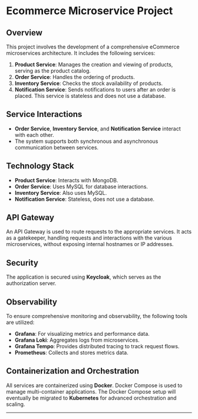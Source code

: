 
# Ecommerce Microservice Project

## Overview

This project involves the development of a comprehensive eCommerce microservices architecture. It includes the following services:

1. **Product Service**: Manages the creation and viewing of products, serving as the product catalog.
2. **Order Service**: Handles the ordering of products.
3. **Inventory Service**: Checks the stock availability of products.
4. **Notification Service**: Sends notifications to users after an order is placed. This service is stateless and does not use a database.

## Service Interactions

- **Order Service**, **Inventory Service**, and **Notification Service** interact with each other.
- The system supports both synchronous and asynchronous communication between services.

## Technology Stack

- **Product Service**: Interacts with MongoDB.
- **Order Service**: Uses MySQL for database interactions.
- **Inventory Service**: Also uses MySQL.
- **Notification Service**: Stateless, does not use a database.

## API Gateway

An API Gateway is used to route requests to the appropriate services. It acts as a gatekeeper, handling requests and interactions with the various microservices, without exposing internal hostnames or IP addresses.

## Security

The application is secured using **Keycloak**, which serves as the authorization server.

## Observability

To ensure comprehensive monitoring and observability, the following tools are utilized:

- **Grafana**: For visualizing metrics and performance data.
- **Grafana Loki**: Aggregates logs from microservices.
- **Grafana Tempo**: Provides distributed tracing to track request flows.
- **Prometheus**: Collects and stores metrics data.

## Containerization and Orchestration

All services are containerized using **Docker**. Docker Compose is used to manage multi-container applications. The Docker Compose setup will eventually be migrated to **Kubernetes** for advanced orchestration and scaling.

---

